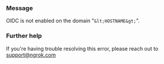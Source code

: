 
### Message
OIDC is not enabled on the domain "`&lt;HOSTNAME&gt;`".

### Further help
If you're having trouble resolving this error, please reach out to [support@ngrok.com](mailto:support@ngrok.com?subject=Help%20with%20ERR_NGROK_5212)


